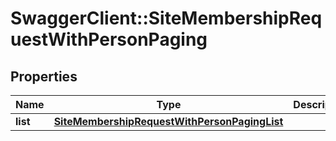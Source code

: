 # SwaggerClient::SiteMembershipRequestWithPersonPaging

## Properties
Name | Type | Description | Notes
------------ | ------------- | ------------- | -------------
**list** | [**SiteMembershipRequestWithPersonPagingList**](SiteMembershipRequestWithPersonPagingList.md) |  | [optional] 


